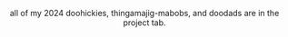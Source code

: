 

<!-- Introduction -->
<p align="center">
all of my 2024 doohickies, thingamajig-mabobs, and doodads are in the project tab.
</p>
